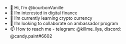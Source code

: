 - 👋 Hi, I’m @bourbonVanille
- 👀 I’m interested in digital finance
- 🌱 I’m currently learning crypto currency
- 💞️ I’m looking to collaborate on ambassador program
- 📫 How to reach me - telegram: @killme_ilya, discord: @candy.paint#6602

<!---
bourbonVanille/bourbonVanille is a ✨ special ✨ repository because its `README.md` (this file) appears on your GitHub profile.
You can click the Preview link to take a look at your changes.
--->

